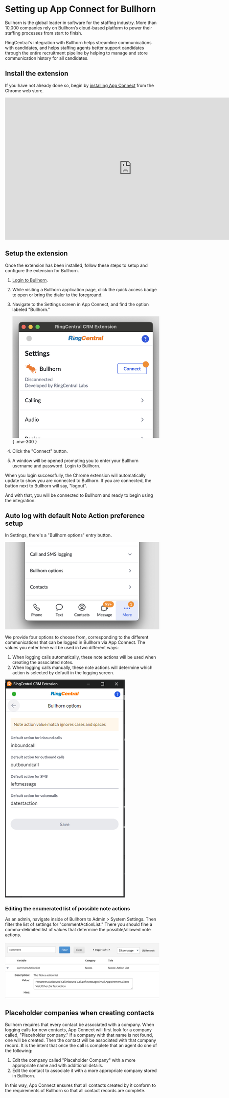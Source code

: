 # Setting up App Connect for Bullhorn

Bullhorn is the global leader in software for the staffing industry. More than 10,000 companies rely on Bullhorn’s cloud-based platform to power their staffing processes from start to finish. 

RingCentral's integration with Bullhorn helps streamline communications with candidates, and helps staffing agents better support candidates through the entire recruitment pipeline by helping to manage and store communication history for all candidates. 

## Install the extension

If you have not already done so, begin by [installing App Connect](../getting-started.md) from the Chrome web store. 

<iframe width="825" height="464" src="https://www.youtube.com/embed/afbdQD0y4Yo?si=UKcBw2BP4pj2adNc" title="App Connect for Bullhorn - quick start" frameborder="0" allow="accelerometer; autoplay; clipboard-write; encrypted-media; gyroscope; picture-in-picture; web-share" allowfullscreen></iframe>

## Setup the extension

Once the extension has been installed, follow these steps to setup and configure the extension for Bullhorn. 

1. [Login to Bullhorn](https://www.bullhornstaffing.com/).

2. While visiting a Bullhorn application page, click the quick access badge to open or bring the dialer to the foreground. 

3. Navigate to the Settings screen in App Connect, and find the option labeled "Bullhorn."

    ![Connect to Bullhorn](../img/bullhorn-connect.png){ .mw-300 }

4. Click the "Connect" button. 

5. A window will be opened prompting you to enter your Bullhorn username and password. Login to Bullhorn. 

When you login successfully, the Chrome extension will automatically update to show you are connected to Bullhorn. If you are connected, the button next to Bullhorn will say, "logout".

And with that, you will be connected to Bullhorn and ready to begin using the integration. 

## Auto log with default Note Action preference setup

In Settings, there's a "Bullhorn options" entry button.

![Bullhorn default Note Action](../img/bullhorn-default-note-action-entry.png)

We provide four options to choose from, corresponding to the different communications that can be logged in Bullhorn via App Connect. The values you enter here will be used in two different ways:

1. When logging calls automatically, these note actions will be used when creating the associated notes. 
2. When logging calls manually, these note actions will determine which action is selected by default in the logging screen. 

![Bullhorn default Note Action page](../img/bullhorn-default-note-action-page.png)

### Editing the enumerated list of possible note actions

As an admin, navigate inside of Bullhorn to Admin > System Settings. Then filter the list of settings for "commentActionList." There you should fine a comma-delimited list of values that determine the possible/allowed note actions. 

![Bullhorn default Note Action page](../img/bullhorn-comment-action-list.png)

## Placeholder companies when creating contacts

Bullhorn requires that every contact be associated with a company. When logging calls for new contacts, App Connect will first look for a company called, "Placeholder company." If a company with that name is not found, one will be created. Then the contact will be associated with that company record. It is the intent that once the call is complete that an agent do one of the following:

1. Edit the company called "Placeholder Company" with a more appropriate name and with additional details.
2. Edit the contact to associate it with a more appropriate company stored in Bullhorn. 

In this way, App Connect ensures that all contacts created by it conform to the requirements of Bullhorn so that all contact records are complete. 
